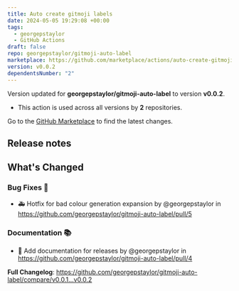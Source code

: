 ```yaml
---
title: Auto create gitmoji labels
date: 2024-05-05 19:29:08 +00:00
tags:
  - georgepstaylor
  - GitHub Actions
draft: false
repo: georgepstaylor/gitmoji-auto-label
marketplace: https://github.com/marketplace/actions/auto-create-gitmoji-labels
version: v0.0.2
dependentsNumber: "2"
---
```



Version updated for **georgepstaylor/gitmoji-auto-label** to version **v0.0.2**.
- This action is used across all versions by **2** repositories.

Go to the [GitHub Marketplace](https://github.com/marketplace/actions/auto-create-gitmoji-labels) to find the latest changes.

## Release notes

<!-- Release notes generated using configuration in .github/release.yml at main -->

## What's Changed
### Bug Fixes 🐛
* 🚑️ Hotfix for bad colour generation expansion by @georgepstaylor in https://github.com/georgepstaylor/gitmoji-auto-label/pull/5
### Documentation 📚
* 📝 Add documentation for releases by @georgepstaylor in https://github.com/georgepstaylor/gitmoji-auto-label/pull/4


**Full Changelog**: https://github.com/georgepstaylor/gitmoji-auto-label/compare/v0.0.1...v0.0.2
